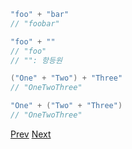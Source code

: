 ```kotlin
"foo" + "bar"
// "foobar"

"foo" + ""
// "foo"
// "": 항등원

("One" + "Two") + "Three"
// "OneTwoThree"

"One" + ("Two" + "Three")
// "OneTwoThree"
```

[Prev](02.md) [Next](03.md)
